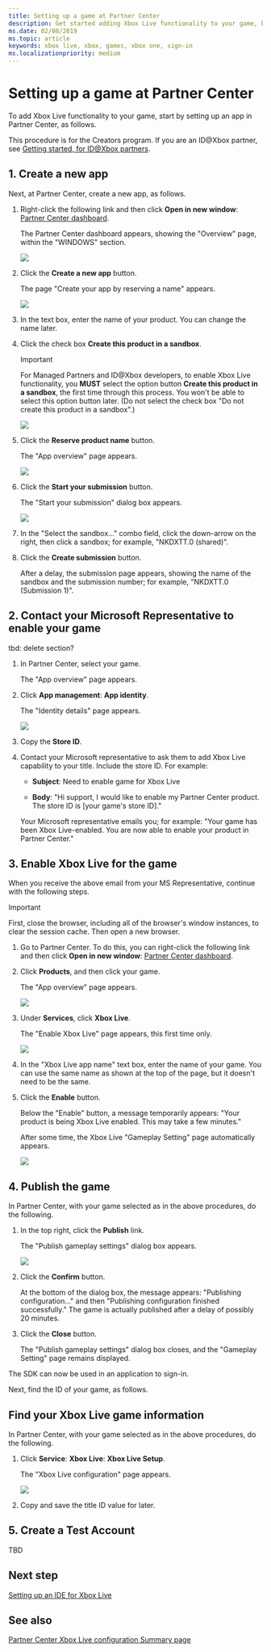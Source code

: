 ```yaml
---
title: Setting up a game at Partner Center
description: Get started adding Xbox Live functionality to your game, by setting up an app at Partner Center.
ms.date: 02/08/2019
ms.topic: article
keywords: xbox live, xbox, games, xbox one, sign-in
ms.localizationpriority: medium
---
```

# Setting up a game at Partner Center

<!--todo: open external links in new tab-->

To add Xbox Live functionality to your game, start by setting up an app in Partner Center, as follows.

This procedure is for the Creators program.
If you are an ID@Xbox partner, see [Getting started, for ID@Xbox partners](../id-partners/index.md).


<!--===========================================================-->
## 1. Create a new app

Next, at Partner Center, create a new app, as follows.

1. Right-click the following link and then click **Open in new window**: [Partner Center dashboard](https://partner.microsoft.com/dashboard/).

   The Partner Center dashboard appears, showing the "Overview" page, within the "WINDOWS" section.

   ![](../images/getting_started/gs_pc_overview_pg.png)

2. Click the **Create a new app** button.

   The page "Create your app by reserving a name" appears.

   ![](../images/getting_started/gs_pc_createappreservename.png)

3. In the text box, enter the name of your product.
   You can change the name later.

4. Click the check box **Create this product in a sandbox**.

   > [!IMPORTANT]
   > For Managed Partners and ID@Xbox developers, to enable Xbox Live functionality, you **MUST** select the option button **Create this product in a sandbox**, the first time through this process.
   > You won't be able to select this option button later.
   > (Do not select the check box "Do not create this product in a sandbox".)

   ![](../images/getting_started/gs_pc_createappreservename02.png)

5. Click the **Reserve product name** button.

   The "App overview" page appears.

   ![](../images/getting_started/gs_pc_app_overview01_pg.png)

6. Click the **Start your submission** button.

   The "Start your submission" dialog box appears.

   ![](../images/getting_started/gs_pc_startyoursubmission_dbx.png)

7. In the "Select the sandbox..." combo field, click the down-arrow on the right, then click a sandbox; for example, "NKDXTT.0 (shared)".

8. Click the **Create submission** button.
 
   After a delay, the submission page appears, showing the name of the sandbox and the submission number; for example, "NKDXTT.0 (Submission 1)".


<!--===========================================================-->
## 2. Contact your Microsoft Representative to enable your game

tbd: delete section?

<!-- UI steps? correct capture?-->

<!-- In the middle column, select Services: Xbox Live: Xbox Live Setup.-->


1. In Partner Center, select your game.  

   The "App overview" page appears.

2. Click **App management**: **App identity**.

   The "Identity details" page appears.

   ![](../images/getting_started/gs_pc_identitydetails_pg.png)

3. Copy the **Store ID**.

4. Contact your Microsoft representative to ask them to add Xbox Live capability to your title.
   Include the store ID.
   For example:

   * **Subject**: Need to enable game for Xbox Live

   * **Body**: "Hi support, I would like to enable my Partner Center product.  The store ID is [your game's store ID]."

   Your Microsoft representative emails you; for example: "Your game has been Xbox Live-enabled.  You are now able to enable your product in Partner Center."


<!--===========================================================-->
## 3. Enable Xbox Live for the game

<!-- todo: closing browser will cause to lose their place in this doc. tell how to return here. -->

When you receive the above email from your MS Representative, continue with the following steps.

   > [!IMPORTANT]
   > First, close the browser, including all of the browser's window instances, to clear the session cache.
   > Then open a new browser.

1. Go to Partner Center.
   To do this, you can right-click the following link and then click **Open in new window**: [Partner Center dashboard](https://partner.microsoft.com/dashboard/).

2. Click **Products**, and then click your game.

   The "App overview" page appears.

   ![](../images/getting_started/gs_pc_app_overview_pg.png)

3. Under **Services**, click **Xbox Live**.

   The "Enable Xbox Live" page appears, this first time only.

   ![](../images/getting_started/gs_pc_enablexboxlive_pg.png)

4. In the "Xbox Live app name" text box, enter the name of your game.
   You can use the same name as shown at the top of the page, but it doesn't need to be the same.

5. Click the **Enable** button.  

   Below the "Enable" button, a message temporarily appears:
   "Your product is being Xbox Live enabled.  This may take a few minutes."

   After some time, the Xbox Live "Gameplay Setting" page automatically appears.
   
   ![](../images/getting_started/gs_pc_gameplay_setting_pg.png)


<!--===========================================================-->
## 4. Publish the game

In Partner Center, with your game selected as in the above procedures, do the following.

1. In the top right, click the **Publish** link.

   The "Publish gameplay settings" dialog box appears.

   ![](../images/getting_started/gs_pc_pubgameplaysetgs_dbx.png)

2. Click the **Confirm** button.

   At the bottom of the dialog box, the message appears: "Publishing configuration..." and then "Publishing configuration finished successfully."
   The game is actually published after a delay of possibly 20 minutes.

3. Click the **Close** button.

   The "Publish gameplay settings" dialog box closes, and the "Gameplay Setting" page remains displayed.

The SDK can now be used in an application to sign-in.

Next, find the ID of your game, as follows.


<!--===========================================================-->
## Find your Xbox Live game information

In Partner Center, with your game selected as in the above procedures, do the following.

1. Click **Service**: **Xbox Live**: **Xbox Live Setup**.

   The "Xbox Live configuration" page appears.

   ![](../images/getting_started/gs_pc_xblconfign_pg.png)

2. Copy and save the title ID value for later.


<!--===========================================================-->
## 5. Create a Test Account

TBD


<!--===========================================================-->
## Next step

[Setting up an IDE for Xbox Live](set-up-ide/index.md)


<!--===========================================================-->
## See also

[Partner Center Xbox Live configuration Summary page](../../configure-xbl/dev-center/summary.md)
